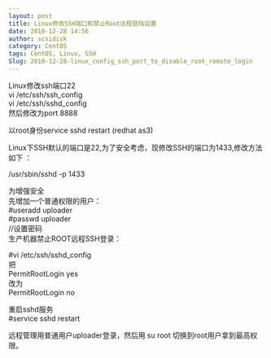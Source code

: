 ```yaml
---
layout: post
title: Linux修改SSH端口和禁止Root远程登陆设置
date: 2010-12-28 14:56
author: scsidisk
category: CentOS
tags: CentOS, Linux, SSH
Slug: 2010-12-28-linux_config_ssh_port_to_disable_root_remote_login
---
```


Linux修改ssh端口22  
vi /etc/ssh/ssh\_config  
vi /etc/ssh/sshd\_config  
然后修改为port 8888

以root身份service sshd restart (redhat as3)

Linux下SSH默认的端口是22,为了安全考虑，现修改SSH的端口为1433,修改方法如下
：

/usr/sbin/sshd -p 1433

为增强安全  
先增加一个普通权限的用户：  
\#useradd uploader  
\#passwd uploader  
//设置密码  
生产机器禁止ROOT远程SSH登录：

\#vi /etc/ssh/sshd\_config  
把  
PermitRootLogin yes  
改为  
PermitRootLogin no

重启sshd服务  
\#service sshd restart

远程管理用普通用户uploader登录，然后用 su root
切换到root用户拿到最高权限。
